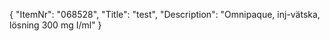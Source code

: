 {
  "ItemNr": "068528",
  "Title": "test",
  "Description": "Omnipaque, inj-vätska, lösning 300 mg I/ml"
}